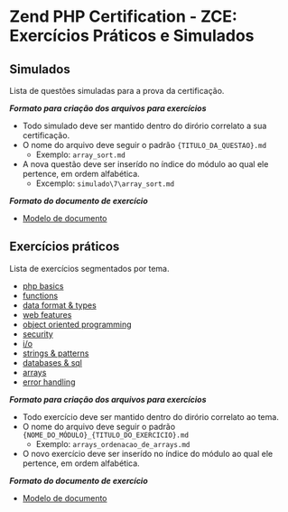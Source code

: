 # Zend PHP Certification - ZCE: Exercícios Práticos e Simulados

## Simulados

Lista de questões simuladas para a prova da certificação.

***Formato para criação dos arquivos para exercícios***

- Todo simulado deve ser mantido dentro do dirório correlato a sua certificação.
- O nome do arquivo deve seguir o padrão `{TITULO_DA_QUESTAO}.md`
    - Exemplo: `array_sort.md`
- A nova questão deve ser inserído no índice do módulo ao qual ele pertence, em ordem alfabética.
    - Excemplo: `simulado\7\array_sort.md`

***Formato do documento de exercício***

- [Modelo de documento](modelo_arquivo_questoes_simulados.md)

## Exercícios práticos

Lista de exercícios segmentados por tema.

- [php basics](php_basics)
- [functions](functions)
- [data format & types](data_format_e_types)
- [web features](web_features)
- [object oriented programming](object_oriented_programming)
- [security](security)
- [i/o](io)
- [strings & patterns](strings_e_patterns)
- [databases & sql](databases_e_sql)
- [arrays](arrays)
- [error handling](error_handling)

***Formato para criação dos arquivos para exercícios***

- Todo exercício deve ser mantido dentro do dirório correlato ao tema.
- O nome do arquivo deve seguir o padrão `{NOME_DO_MÓDULO}_{TITULO_DO_EXERCICIO}.md`
    - Exemplo: `arrays_ordenacao_de_arrays.md`
- O novo exercício deve ser inserído no índice do módulo ao qual ele pertence, em ordem alfabética.

***Formato do documento de exercício***

- [Modelo de documento](modelo_arquivo_exercicios_praticos.md)